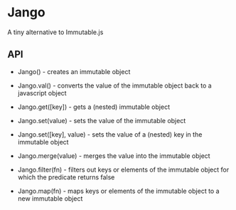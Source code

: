 # Jango
A tiny alternative to Immutable.js

## API
- Jango() - creates an immutable object
- Jango.val() - converts the value of the immutable object back to a javascript object
- Jango.get([key]) - gets a (nested) immutable object
- Jango.set(value) - sets the value of the immutable object
- Jango.set([key], value) - sets the value of a (nested) key in the immutable object
- Jango.merge(value) - merges the value into the immutable object

- Jango.filter(fn) - filters out keys or elements of the immutable object for which the predicate returns false
- Jango.map(fn) - maps keys or elements of the immutable object to a new immutable object
